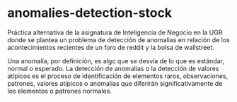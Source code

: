 # anomalies-detection-stock

Práctica alternativa de la asignatura de Inteligencia de Negocio en la UGR donde se plantea un problema de detección de anomalias en relación de los acontecimientos recientes de un foro de reddit y la bolsa de wallstreet.

Una anomalía, por definición, es algo que se desvía de lo que es estándar, normal o esperado. La detección de anomalías o la detección de valores atípicos es el proceso de identificación de elementos raros, observaciones, patrones, valores atípicos o anomalías que diferirán significativamente de los elementos o patrones normales.